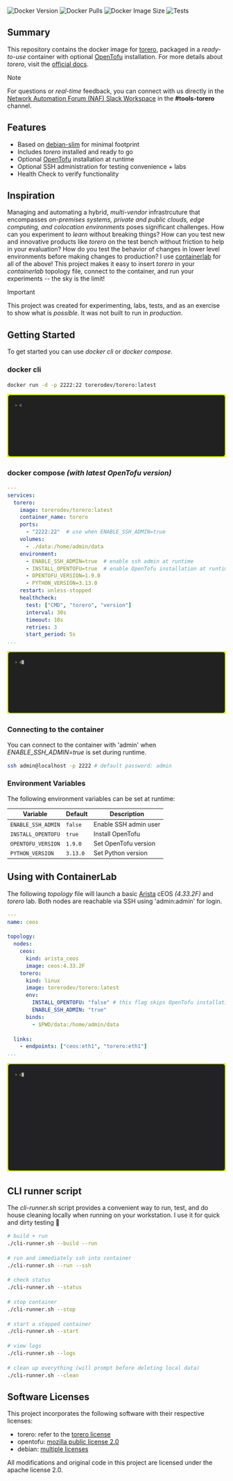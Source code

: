 ![Docker Version](https://img.shields.io/docker/v/torerodev/torero?sort=semver&label=Latest%20Version&color=ccff00&logo=docker&logoColor=white)
![Docker Pulls](https://img.shields.io/docker/pulls/torerodev/torero?label=Pulls&color=ccff00&logo=docker&logoColor=white)
![Docker Image Size](https://img.shields.io/docker/image-size/torerodev/torero?label=Image%20Size&color=ccff00&logo=google-cloud-storage&logoColor=white)
![Tests](https://img.shields.io/github/actions/workflow/status/torerodev/docker-torero/docker-publish.yml?branch=main&label=Tests&color=ccff00&logo=github-actions&logoColor=white)

## Summary
This repository contains the docker image for [torero](https://torero.dev), packaged in a _ready-to-use_ container with optional [OpenTofu](https://opentofu.org) installation. For more details about _torero_, visit the [official docs](https://docs.torero.dev/en/latest/).

> [!NOTE]
> For questions or _real-time_ feedback, you can connect with us directly in the [Network Automation Forum (NAF) Slack Workspace](https://networkautomationfrm.slack.com/?redir=%2Farchives%2FC075L2LR3HU%3Fname%3DC075L2LR3HU) in the **#tools-torero** channel.

## Features
- Based on [debian-slim](https://hub.docker.com/_/debian) for minimal footprint
- Includes _torero_ installed and ready to go
- Optional [OpenTofu](https://opentofu.org/) installation at runtime
- Optional SSH administration for testing convenience + labs
- Health Check to verify functionality

## Inspiration
Managing and automating a hybrid, _multi-vendor_ infrastrcuture that encompasses _on-premises systems, private and public clouds, edge computing, and colocation environments_ poses significant challenges. How can you experiment to _learn_ without breaking things? How can you test new and innovative products like _torero_ on the test bench without friction to help in your evaluation? How do you test the behavior of changes in lower level environments before making changes to production? I use [containerlab](https://containerlab.dev/) for all of the above! This project makes it easy to insert _torero_ in your _containerlab_ topology file, connect to the container, and run your experiments -- the sky is the limit!

> [!IMPORTANT]
> This project was created for experimenting, labs, tests, and as an exercise to show what is _possible_. It was not built to run in _production_.

## Getting Started
To get started you can use _docker cli_ or _docker compose_.

### docker cli
```bash
docker run -d -p 2222:22 torerodev/torero:latest
```

![docker cli](./img/docker-cli.gif)

### docker compose _(with latest OpenTofu version)_
```yaml
---
services:
  torero:
    image: torerodev/torero:latest
    container_name: torero
    ports:
      - "2222:22"  # use when ENABLE_SSH_ADMIN=true
    volumes:
      - ./data:/home/admin/data
    environment:
      - ENABLE_SSH_ADMIN=true  # enable ssh admin at runtime
      - INSTALL_OPENTOFU=true  # enable OpenTofu installation at runtime
      - OPENTOFU_VERSION=1.9.0
      - PYTHON_VERSION=3.13.0
    restart: unless-stopped
    healthcheck:
      test: ["CMD", "torero", "version"]
      interval: 30s
      timeout: 10s
      retries: 3
      start_period: 5s
...
```

![docker compose](./img/docker-compose.gif)

### Connecting to the container
You can connect to the container with 'admin' when _ENABLE_SSH_ADMIN=true_ is set during runtime.

```bash
ssh admin@localhost -p 2222 # default password: admin
```

### Environment Variables
The following environment variables can be set at runtime:

| Variable | Default | Description |
|----------|---------|-------------|
| `ENABLE_SSH_ADMIN` | `false`  | Enable SSH admin user  |
| `INSTALL_OPENTOFU` | `true`   | Install OpenTofu       |
| `OPENTOFU_VERSION` | `1.9.0`  | Set OpenTofu version   |
| `PYTHON_VERSION`   | `3.13.0` | Set Python version     |

## Using with ContainerLab
The following _topology_ file will launch a basic [Arista](https://www.arista.com/en/) cEOS _(4.33.2F)_ and _torero_ lab. Both nodes are reachable via SSH using 'admin:admin' for login.

```yaml
---
name: ceos

topology:
  nodes:
    ceos:
      kind: arista_ceos
      image: ceos:4.33.2F
    torero:
      kind: linux
      image: torerodev/torero:latest
      env:
        INSTALL_OPENTOFU: "false" # this flag skips OpenTofu installation at runtime
        ENABLE_SSH_ADMIN: "true"
      binds:
        - $PWD/data:/home/admin/data

  links:
    - endpoints: ["ceos:eth1", "torero:eth1"]
...
```

![clab deploy](./img/clab-deploy.gif)

## CLI runner script
The _cli-runner.sh_ script provides a convenient way to run, test, and do house cleaning locally when running on your workstation. I use it for quick and dirty testing 🚀

```bash
# build + run
./cli-runner.sh --build --run

# run and immediately ssh into container
./cli-runner.sh --run --ssh

# check status
./cli-runner.sh --status

# stop container
./cli-runner.sh --stop

# start a stopped container
./cli-runner.sh --start

# view logs
./cli-runner.sh --logs

# clean up everything (will prompt before deleting local data)
./cli-runner.sh --clean
```

## Software Licenses

This project incorporates the following software with their respective licenses:

- torero: refer to the [torero license](https://torero.dev/licenses/eula)
- opentofu: [mozilla public license 2.0](https://github.com/opentofu/opentofu/blob/main/LICENSE) 
- debian: [multiple licenses](https://www.debian.org/legal/licenses/)

All modifications and original code in this project are licensed under the apache license 2.0.